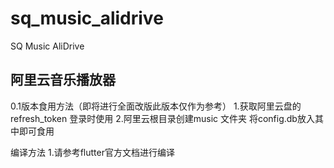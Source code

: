 # sq_music_alidrive

SQ Music AliDrive

## 阿里云音乐播放器
0.1版本食用方法（即将进行全面改版此版本仅作为参考）
1.获取阿里云盘的refresh_token 登录时使用
2.阿里云根目录创建music 文件夹 将config.db放入其中即可食用


编译方法
1.请参考flutter官方文档进行编译